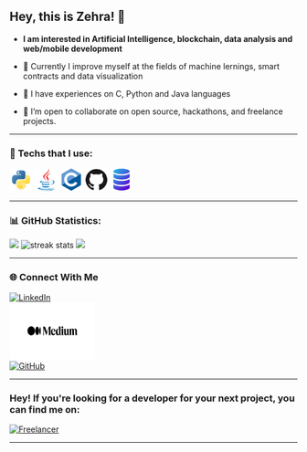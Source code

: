 <h2> Hey, this is Zehra! 👋 </h2>

- **I am interested in Artificial Intelligence, blockchain, data analysis and web/mobile development**

- 🔭 Currently I improve myself at the fields of machine lernings, smart contracts and data visualization

- 💬 I have experiences on C, Python and Java languages
  
- 👯 I’m open to collaborate on open source, hackathons, and freelance projects.

---

### 🚀 Techs that I use:

<p align="left">
  
  <img src="https://raw.githubusercontent.com/devicons/devicon/master/icons/python/python-original.svg" alt="python" width="40" height="40"/>
  <img src="https://raw.githubusercontent.com/devicons/devicon/master/icons/java/java-original.svg" alt="java" width="40" height="40"/>
  <img src="https://raw.githubusercontent.com/devicons/devicon/master/icons/c/c-original.svg" alt="c" width="40" height="40"/>
  <img src="https://raw.githubusercontent.com/devicons/devicon/master/icons/github/github-original.svg" alt="github" width="40" height="40"/>
  <img src="https://github.com/zehragulbuyukarslan/icon_collection/blob/main/png/database.png" alt=sql width="40" height="40">
  
</p>

---

### 📊 GitHub Statistics:

<p align="left">
  <img src="https://github-readme-stats.vercel.app/api?username=zehragulbuyukarslan&show_icons=true&theme=radical"/>
  <img src="https://github-readme-streak-stats.herokuapp.com/?user=zehragulbuyukarslan&theme=radical" alt="streak stats"/>
  <img src="https://github-readme-stats.vercel.app/api/top-langs/?username=zehragulbuyukarslan&layout=compact&theme=radical"/>
</p>

---

### 🌐 Connect With Me
<p align="left">
    <a
      href="https://www.linkedin.com/in/zehragulbuyukarslan/">
      <img src="https://cdn.jsdelivr.net/npm/simple-icons@v3/icons/linkedin.svg" alt="LinkedIn" width="40"/>
    <a/>
    <br/>
    <a
      href="https://zehragulbuyukarslan.medium.com/">
      <img src="https://raw.githubusercontent.com/zehragulbuyukarslan/icon_collection/main/gifs/medium0.gif" alt="Medium" width="150" height="100"/>
    <a/>
    <br/>
    <a
      href="https://github.com/zehragulbuyukarslan/">
      <img src="https://img.shields.io/badge/-GitHub-333?style=for-the-badge&logo=github&logoColor=white" alt="GitHub" width="90" height="35"/>
    <a/>
</p>

---

### Hey! If you're looking for a developer for your next project, you can find me on:

[![Freelancer](https://img.shields.io/badge/Freelancer-29B2FE?style=for-the-badge&logo=freelancer&logoColor=white)](https://www.freelancer.com/u/zehragulb)

---


